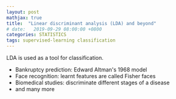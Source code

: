 ```yaml
---
layout: post
mathjax: true
title:  "Linear discriminant analysis (LDA) and beyond"
# date:   2019-09-29 08:00:00 +0800
categories: STATISTICS
tags: supervised-learning classification
---
```


LDA is used as a tool for classification.

- Bankruptcy prediction: Edward Altman's 1968 model
- Face recognition: learnt features are called Fisher faces
- Biomedical studies: discriminate different stages of a disease
- and many more
